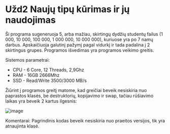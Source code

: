 # Užd2 Naujų tipų kūrimas ir jų naudojimas

Ši programa sugeneruoja 5, arba mažiau, skirtingų dydžių studentų failus (1 000, 10 000, 100 000, 1 000 000, 10 000 000), kuriuose yra po 7 namų darbus. Apskaičiuoja galutinį pažymį pagal vidurkį ir tada padalina į 2 skirtingus grupes. Programos išvedimas yra programos veikimo greitis.


Sistemos parametrai:
- CPU - 6 Core, 12 Threads, 2,9Ghz
- RAM - 16GB 2666Mhz
- SSD - Read/Write 3500/3000 MB/s

Žiūrint į programos greitį matome, kad greičiai beveik nesiskiria nuo paprastos klasės, be destruktorių, kopijavimo ir swap, tačiau rūšiavimo laikas yra beveik 2 kartus ilgesnis:

![image](https://user-images.githubusercontent.com/69794082/146570518-6b163134-e9fc-4e5e-9a65-fa970accaaac.png)




Komentarai:
Pagrindinis kodas beveik nesiskiria nuo praeitos versijos, tik yra atnaujinta klasė.
